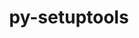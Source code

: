 ---
title: "py-setuptools"
layout: cache
categories: [package, develop-2024-06-09]
meta: {"versions": ["46.1.3", "59.4.0", "63.4.3", "69.2.0"], "compilers": ["apple-clang@=15.0.0", "cce@=15.0.1", "gcc@=10.2.1", "gcc@=11.1.0", "gcc@=11.4.0", "gcc@=12.3.0", "gcc@=7.3.1", "gcc@=7.5.0", "gcc@=9.4.0", "oneapi@=2024.0.0"], "oss": ["amzn2", "centos7", "rhel8", "ubuntu18.04", "ubuntu20.04", "ubuntu22.04", "ventura"], "platforms": ["darwin", "linux"], "targets": ["aarch64", "neoverse_n1", "neoverse_v1", "neoverse_v2", "ppc64le", "x86_64_v3", "zen4"], "stacks": ["aws-isc", "aws-isc-aarch64", "build_systems", "data-vis-sdk", "developer-tools", "developer-tools-manylinux2014", "e4s", "e4s-cray-rhel", "e4s-neoverse-v2", "e4s-neoverse_v1", "e4s-oneapi", "e4s-power", "e4s-rocm-external", "ml-darwin-aarch64-mps", "ml-linux-x86_64-cpu", "ml-linux-x86_64-cuda", "radiuss", "root", "tutorial"], "num_specs": 44, "num_specs_by_stack": {"root": 44, "e4s-neoverse-v2": 3, "e4s-power": 4, "ml-linux-x86_64-cpu": 3, "ml-linux-x86_64-cuda": 3, "e4s-rocm-external": 1, "tutorial": 2, "radiuss": 5, "build_systems": 1, "e4s": 8, "e4s-oneapi": 4, "e4s-neoverse_v1": 4, "aws-isc-aarch64": 2, "e4s-cray-rhel": 2, "aws-isc": 1, "data-vis-sdk": 3, "ml-darwin-aarch64-mps": 2, "developer-tools-manylinux2014": 1, "developer-tools": 1}}
spec_details: [{"hash": "n5tgrclsqhf6mvd43ozi74pxqt2cwcql", "compiler": "gcc@=11.4.0", "versions": ["69.2.0"], "os": "ubuntu22.04", "platform": "linux", "target": "neoverse_v2", "variants": ["build_system=generic"], "stacks": ["root", "e4s-neoverse-v2"], "size": "-", "tarball": "https://binaries.spack.io/releases/develop-2024-06-09/build_cache/linux-ubuntu22.04-neoverse_v2/gcc-11.4.0/py-setuptools-69.2.0/linux-ubuntu22.04-neoverse_v2-gcc-11.4.0-py-setuptools-69.2.0-n5tgrclsqhf6mvd43ozi74pxqt2cwcql.spack"}, {"hash": "bpwnttemtr2o7e5nfy2g5nlugftawtqa", "compiler": "gcc@=9.4.0", "versions": ["69.2.0"], "os": "ubuntu20.04", "platform": "linux", "target": "ppc64le", "variants": ["build_system=generic"], "stacks": ["e4s-power", "root"], "size": "-", "tarball": "https://binaries.spack.io/releases/develop-2024-06-09/build_cache/linux-ubuntu20.04-ppc64le/gcc-9.4.0/py-setuptools-69.2.0/linux-ubuntu20.04-ppc64le-gcc-9.4.0-py-setuptools-69.2.0-bpwnttemtr2o7e5nfy2g5nlugftawtqa.spack"}, {"hash": "f435pajsddzqvw2utly327wfpl3s6iqn", "compiler": "gcc@=11.4.0", "versions": ["69.2.0"], "os": "ubuntu22.04", "platform": "linux", "target": "x86_64_v3", "variants": ["build_system=generic"], "stacks": ["ml-linux-x86_64-cpu", "ml-linux-x86_64-cuda", "e4s-rocm-external", "tutorial", "root"], "size": "-", "tarball": "https://binaries.spack.io/releases/develop-2024-06-09/build_cache/linux-ubuntu22.04-x86_64_v3/gcc-11.4.0/py-setuptools-69.2.0/linux-ubuntu22.04-x86_64_v3-gcc-11.4.0-py-setuptools-69.2.0-f435pajsddzqvw2utly327wfpl3s6iqn.spack"}, {"hash": "oliokw57yrz2ojmjv5cspf3hmtzh6o3e", "compiler": "gcc@=7.5.0", "versions": ["69.2.0"], "os": "ubuntu18.04", "platform": "linux", "target": "x86_64_v3", "variants": ["build_system=generic"], "stacks": ["radiuss", "root", "build_systems"], "size": "-", "tarball": "https://binaries.spack.io/releases/develop-2024-06-09/build_cache/linux-ubuntu18.04-x86_64_v3/gcc-7.5.0/py-setuptools-69.2.0/linux-ubuntu18.04-x86_64_v3-gcc-7.5.0-py-setuptools-69.2.0-oliokw57yrz2ojmjv5cspf3hmtzh6o3e.spack"}, {"hash": "rfhwcslrhf6tamfeibqjs25bay43vvzw", "compiler": "gcc@=11.4.0", "versions": ["69.2.0"], "os": "ubuntu22.04", "platform": "linux", "target": "x86_64_v3", "variants": ["build_system=generic"], "stacks": ["e4s", "root"], "size": "-", "tarball": "https://binaries.spack.io/releases/develop-2024-06-09/build_cache/linux-ubuntu22.04-x86_64_v3/gcc-11.4.0/py-setuptools-69.2.0/linux-ubuntu22.04-x86_64_v3-gcc-11.4.0-py-setuptools-69.2.0-rfhwcslrhf6tamfeibqjs25bay43vvzw.spack"}, {"hash": "tc5mu52jqk3khv26rtb5favftekggjdm", "compiler": "oneapi@=2024.0.0", "versions": ["69.2.0"], "os": "ubuntu22.04", "platform": "linux", "target": "x86_64_v3", "variants": ["build_system=generic"], "stacks": ["e4s-oneapi", "root"], "size": "-", "tarball": "https://binaries.spack.io/releases/develop-2024-06-09/build_cache/linux-ubuntu22.04-x86_64_v3/oneapi-2024.0.0/py-setuptools-69.2.0/linux-ubuntu22.04-x86_64_v3-oneapi-2024.0.0-py-setuptools-69.2.0-tc5mu52jqk3khv26rtb5favftekggjdm.spack"}, {"hash": "pkuw3jhw64z76mqmgysy2ckgyiftvsue", "compiler": "oneapi@=2024.0.0", "versions": ["63.4.3"], "os": "ubuntu22.04", "platform": "linux", "target": "x86_64_v3", "variants": ["build_system=generic"], "stacks": ["e4s-oneapi", "root"], "size": "-", "tarball": "https://binaries.spack.io/releases/develop-2024-06-09/build_cache/linux-ubuntu22.04-x86_64_v3/oneapi-2024.0.0/py-setuptools-63.4.3/linux-ubuntu22.04-x86_64_v3-oneapi-2024.0.0-py-setuptools-63.4.3-pkuw3jhw64z76mqmgysy2ckgyiftvsue.spack"}, {"hash": "34k2rv5bg3zngokjl6d5xhhk3odvbkg2", "compiler": "gcc@=11.4.0", "versions": ["69.2.0"], "os": "ubuntu22.04", "platform": "linux", "target": "neoverse_v1", "variants": ["build_system=generic"], "stacks": ["root", "e4s-neoverse_v1"], "size": "-", "tarball": "https://binaries.spack.io/releases/develop-2024-06-09/build_cache/linux-ubuntu22.04-neoverse_v1/gcc-11.4.0/py-setuptools-69.2.0/linux-ubuntu22.04-neoverse_v1-gcc-11.4.0-py-setuptools-69.2.0-34k2rv5bg3zngokjl6d5xhhk3odvbkg2.spack"}, {"hash": "soboztutzrzser7nvlu46svrsxe7vswb", "compiler": "gcc@=7.3.1", "versions": ["69.2.0"], "os": "amzn2", "platform": "linux", "target": "neoverse_n1", "variants": ["build_system=generic"], "stacks": ["root", "aws-isc-aarch64"], "size": "-", "tarball": "https://binaries.spack.io/releases/develop-2024-06-09/build_cache/linux-amzn2-neoverse_n1/gcc-7.3.1/py-setuptools-69.2.0/linux-amzn2-neoverse_n1-gcc-7.3.1-py-setuptools-69.2.0-soboztutzrzser7nvlu46svrsxe7vswb.spack"}, {"hash": "o3vabqawash4b3ht74wdsjhgwqtxnxxv", "compiler": "gcc@=9.4.0", "versions": ["63.4.3"], "os": "ubuntu20.04", "platform": "linux", "target": "ppc64le", "variants": ["build_system=generic"], "stacks": ["e4s-power", "root"], "size": "-", "tarball": "https://binaries.spack.io/releases/develop-2024-06-09/build_cache/linux-ubuntu20.04-ppc64le/gcc-9.4.0/py-setuptools-63.4.3/linux-ubuntu20.04-ppc64le-gcc-9.4.0-py-setuptools-63.4.3-o3vabqawash4b3ht74wdsjhgwqtxnxxv.spack"}, {"hash": "kgkvckc276v4z7eialtkmbbl7qcgm6ad", "compiler": "gcc@=11.4.0", "versions": ["63.4.3"], "os": "ubuntu22.04", "platform": "linux", "target": "x86_64_v3", "variants": ["build_system=generic"], "stacks": ["ml-linux-x86_64-cpu", "root", "ml-linux-x86_64-cuda"], "size": "-", "tarball": "https://binaries.spack.io/releases/develop-2024-06-09/build_cache/linux-ubuntu22.04-x86_64_v3/gcc-11.4.0/py-setuptools-63.4.3/linux-ubuntu22.04-x86_64_v3-gcc-11.4.0-py-setuptools-63.4.3-kgkvckc276v4z7eialtkmbbl7qcgm6ad.spack"}, {"hash": "x3moa3fwhsozrpuhs3g33zrytdb6noj4", "compiler": "gcc@=11.4.0", "versions": ["63.4.3"], "os": "ubuntu22.04", "platform": "linux", "target": "x86_64_v3", "variants": ["build_system=generic"], "stacks": ["e4s", "root"], "size": "-", "tarball": "https://binaries.spack.io/releases/develop-2024-06-09/build_cache/linux-ubuntu22.04-x86_64_v3/gcc-11.4.0/py-setuptools-63.4.3/linux-ubuntu22.04-x86_64_v3-gcc-11.4.0-py-setuptools-63.4.3-x3moa3fwhsozrpuhs3g33zrytdb6noj4.spack"}, {"hash": "vtyexpojmgvipad6o7vtnq2pcn4t4g6n", "compiler": "gcc@=7.3.1", "versions": ["69.2.0"], "os": "amzn2", "platform": "linux", "target": "aarch64", "variants": ["build_system=generic"], "stacks": ["root", "aws-isc-aarch64"], "size": "-", "tarball": "https://binaries.spack.io/releases/develop-2024-06-09/build_cache/linux-amzn2-aarch64/gcc-7.3.1/py-setuptools-69.2.0/linux-amzn2-aarch64-gcc-7.3.1-py-setuptools-69.2.0-vtyexpojmgvipad6o7vtnq2pcn4t4g6n.spack"}, {"hash": "ummjw4uvnzom4ku7hvg2w26g7o272b4o", "compiler": "oneapi@=2024.0.0", "versions": ["69.2.0"], "os": "ubuntu22.04", "platform": "linux", "target": "x86_64_v3", "variants": ["build_system=generic"], "stacks": ["e4s-oneapi", "root"], "size": "-", "tarball": "https://binaries.spack.io/releases/develop-2024-06-09/build_cache/linux-ubuntu22.04-x86_64_v3/oneapi-2024.0.0/py-setuptools-69.2.0/linux-ubuntu22.04-x86_64_v3-oneapi-2024.0.0-py-setuptools-69.2.0-ummjw4uvnzom4ku7hvg2w26g7o272b4o.spack"}, {"hash": "geq6lcqrygq5nmf2myk7slu6hkkswkz4", "compiler": "cce@=15.0.1", "versions": ["69.2.0"], "os": "rhel8", "platform": "linux", "target": "zen4", "variants": ["build_system=generic"], "stacks": ["e4s-cray-rhel", "root"], "size": "-", "tarball": "https://binaries.spack.io/releases/develop-2024-06-09/build_cache/linux-rhel8-zen4/cce-15.0.1/py-setuptools-69.2.0/linux-rhel8-zen4-cce-15.0.1-py-setuptools-69.2.0-geq6lcqrygq5nmf2myk7slu6hkkswkz4.spack"}, {"hash": "oeg3jh2dv2qnfeoumlnnb2rvzseplknz", "compiler": "gcc@=7.3.1", "versions": ["69.2.0"], "os": "amzn2", "platform": "linux", "target": "x86_64_v3", "variants": ["build_system=generic"], "stacks": ["aws-isc", "root"], "size": "-", "tarball": "https://binaries.spack.io/releases/develop-2024-06-09/build_cache/linux-amzn2-x86_64_v3/gcc-7.3.1/py-setuptools-69.2.0/linux-amzn2-x86_64_v3-gcc-7.3.1-py-setuptools-69.2.0-oeg3jh2dv2qnfeoumlnnb2rvzseplknz.spack"}, {"hash": "jh65fmcwb6qczexsilyoif62t6peuilm", "compiler": "gcc@=11.4.0", "versions": ["63.4.3"], "os": "ubuntu22.04", "platform": "linux", "target": "neoverse_v1", "variants": ["build_system=generic"], "stacks": ["root", "e4s-neoverse_v1"], "size": "-", "tarball": "https://binaries.spack.io/releases/develop-2024-06-09/build_cache/linux-ubuntu22.04-neoverse_v1/gcc-11.4.0/py-setuptools-63.4.3/linux-ubuntu22.04-neoverse_v1-gcc-11.4.0-py-setuptools-63.4.3-jh65fmcwb6qczexsilyoif62t6peuilm.spack"}, {"hash": "k7tt3eu477uc5oiq7o6pilpihqil7eea", "compiler": "gcc@=11.1.0", "versions": ["69.2.0"], "os": "ubuntu20.04", "platform": "linux", "target": "x86_64_v3", "variants": ["build_system=generic"], "stacks": ["root", "data-vis-sdk"], "size": "-", "tarball": "https://binaries.spack.io/releases/develop-2024-06-09/build_cache/linux-ubuntu20.04-x86_64_v3/gcc-11.1.0/py-setuptools-69.2.0/linux-ubuntu20.04-x86_64_v3-gcc-11.1.0-py-setuptools-69.2.0-k7tt3eu477uc5oiq7o6pilpihqil7eea.spack"}, {"hash": "l2gfp2mo32kaeh3wfrytrijjarqkocay", "compiler": "gcc@=11.4.0", "versions": ["69.2.0"], "os": "ubuntu22.04", "platform": "linux", "target": "x86_64_v3", "variants": ["build_system=generic"], "stacks": ["e4s", "root"], "size": "-", "tarball": "https://binaries.spack.io/releases/develop-2024-06-09/build_cache/linux-ubuntu22.04-x86_64_v3/gcc-11.4.0/py-setuptools-69.2.0/linux-ubuntu22.04-x86_64_v3-gcc-11.4.0-py-setuptools-69.2.0-l2gfp2mo32kaeh3wfrytrijjarqkocay.spack"}, {"hash": "xqroke74vga4ajheru2gi5mn2d5sy3kj", "compiler": "gcc@=11.1.0", "versions": ["69.2.0"], "os": "ubuntu20.04", "platform": "linux", "target": "x86_64_v3", "variants": ["build_system=generic"], "stacks": ["root", "data-vis-sdk"], "size": "-", "tarball": "https://binaries.spack.io/releases/develop-2024-06-09/build_cache/linux-ubuntu20.04-x86_64_v3/gcc-11.1.0/py-setuptools-69.2.0/linux-ubuntu20.04-x86_64_v3-gcc-11.1.0-py-setuptools-69.2.0-xqroke74vga4ajheru2gi5mn2d5sy3kj.spack"}, {"hash": "bburaxyfwdivksasl7nyikj2dpveessa", "compiler": "gcc@=11.1.0", "versions": ["63.4.3"], "os": "ubuntu20.04", "platform": "linux", "target": "x86_64_v3", "variants": ["build_system=generic"], "stacks": ["root", "data-vis-sdk"], "size": "-", "tarball": "https://binaries.spack.io/releases/develop-2024-06-09/build_cache/linux-ubuntu20.04-x86_64_v3/gcc-11.1.0/py-setuptools-63.4.3/linux-ubuntu20.04-x86_64_v3-gcc-11.1.0-py-setuptools-63.4.3-bburaxyfwdivksasl7nyikj2dpveessa.spack"}, {"hash": "on7j34jhg2fw563g4e2epmyzjycbixat", "compiler": "gcc@=11.4.0", "versions": ["69.2.0"], "os": "ubuntu22.04", "platform": "linux", "target": "x86_64_v3", "variants": ["build_system=generic"], "stacks": ["e4s", "root"], "size": "-", "tarball": "https://binaries.spack.io/releases/develop-2024-06-09/build_cache/linux-ubuntu22.04-x86_64_v3/gcc-11.4.0/py-setuptools-69.2.0/linux-ubuntu22.04-x86_64_v3-gcc-11.4.0-py-setuptools-69.2.0-on7j34jhg2fw563g4e2epmyzjycbixat.spack"}, {"hash": "oji3xbpv5th5yrmr4lg4qozs5w6rgjhr", "compiler": "gcc@=11.4.0", "versions": ["63.4.3"], "os": "ubuntu22.04", "platform": "linux", "target": "x86_64_v3", "variants": ["build_system=generic"], "stacks": ["e4s", "root"], "size": "-", "tarball": "https://binaries.spack.io/releases/develop-2024-06-09/build_cache/linux-ubuntu22.04-x86_64_v3/gcc-11.4.0/py-setuptools-63.4.3/linux-ubuntu22.04-x86_64_v3-gcc-11.4.0-py-setuptools-63.4.3-oji3xbpv5th5yrmr4lg4qozs5w6rgjhr.spack"}, {"hash": "cucliy7ssnieeu3qbslv2lbpnlzynrdb", "compiler": "apple-clang@=15.0.0", "versions": ["69.2.0"], "os": "ventura", "platform": "darwin", "target": "aarch64", "variants": ["build_system=generic"], "stacks": ["root", "ml-darwin-aarch64-mps"], "size": "-", "tarball": "https://binaries.spack.io/releases/develop-2024-06-09/build_cache/darwin-ventura-aarch64/apple-clang-15.0.0/py-setuptools-69.2.0/darwin-ventura-aarch64-apple-clang-15.0.0-py-setuptools-69.2.0-cucliy7ssnieeu3qbslv2lbpnlzynrdb.spack"}, {"hash": "f2r5vsuahuknyw23wk5rmrj6yknb2evk", "compiler": "gcc@=7.5.0", "versions": ["63.4.3"], "os": "ubuntu18.04", "platform": "linux", "target": "x86_64_v3", "variants": ["build_system=generic"], "stacks": ["radiuss", "root"], "size": "-", "tarball": "https://binaries.spack.io/releases/develop-2024-06-09/build_cache/linux-ubuntu18.04-x86_64_v3/gcc-7.5.0/py-setuptools-63.4.3/linux-ubuntu18.04-x86_64_v3-gcc-7.5.0-py-setuptools-63.4.3-f2r5vsuahuknyw23wk5rmrj6yknb2evk.spack"}, {"hash": "zhilq3ykheib342dnhfemakqkanzvmrl", "compiler": "gcc@=11.4.0", "versions": ["59.4.0"], "os": "ubuntu22.04", "platform": "linux", "target": "x86_64_v3", "variants": ["build_system=generic"], "stacks": ["e4s", "root"], "size": "-", "tarball": "https://binaries.spack.io/releases/develop-2024-06-09/build_cache/linux-ubuntu22.04-x86_64_v3/gcc-11.4.0/py-setuptools-59.4.0/linux-ubuntu22.04-x86_64_v3-gcc-11.4.0-py-setuptools-59.4.0-zhilq3ykheib342dnhfemakqkanzvmrl.spack"}, {"hash": "xdjfyov5evccdjnlo6muszaivquqmtml", "compiler": "apple-clang@=15.0.0", "versions": ["69.2.0"], "os": "ventura", "platform": "darwin", "target": "aarch64", "variants": ["build_system=generic"], "stacks": ["root", "ml-darwin-aarch64-mps"], "size": "-", "tarball": "https://binaries.spack.io/releases/develop-2024-06-09/build_cache/darwin-ventura-aarch64/apple-clang-15.0.0/py-setuptools-69.2.0/darwin-ventura-aarch64-apple-clang-15.0.0-py-setuptools-69.2.0-xdjfyov5evccdjnlo6muszaivquqmtml.spack"}, {"hash": "lpqmt2jfsqnkhxvxoqj4hc4foctnx6fp", "compiler": "gcc@=7.5.0", "versions": ["69.2.0"], "os": "ubuntu18.04", "platform": "linux", "target": "x86_64_v3", "variants": ["build_system=generic"], "stacks": ["radiuss", "root"], "size": "-", "tarball": "https://binaries.spack.io/releases/develop-2024-06-09/build_cache/linux-ubuntu18.04-x86_64_v3/gcc-7.5.0/py-setuptools-69.2.0/linux-ubuntu18.04-x86_64_v3-gcc-7.5.0-py-setuptools-69.2.0-lpqmt2jfsqnkhxvxoqj4hc4foctnx6fp.spack"}, {"hash": "ytv2dy3kguswmjt6yh3vh4gmbrhblbjk", "compiler": "gcc@=11.4.0", "versions": ["69.2.0"], "os": "ubuntu22.04", "platform": "linux", "target": "x86_64_v3", "variants": ["build_system=generic"], "stacks": ["ml-linux-x86_64-cpu", "root", "ml-linux-x86_64-cuda"], "size": "-", "tarball": "https://binaries.spack.io/releases/develop-2024-06-09/build_cache/linux-ubuntu22.04-x86_64_v3/gcc-11.4.0/py-setuptools-69.2.0/linux-ubuntu22.04-x86_64_v3-gcc-11.4.0-py-setuptools-69.2.0-ytv2dy3kguswmjt6yh3vh4gmbrhblbjk.spack"}, {"hash": "rzhnttlq6g6oiqnigye53i7aoe2mjqdo", "compiler": "gcc@=12.3.0", "versions": ["69.2.0"], "os": "ubuntu22.04", "platform": "linux", "target": "x86_64_v3", "variants": ["build_system=generic"], "stacks": ["tutorial", "root"], "size": "-", "tarball": "https://binaries.spack.io/releases/develop-2024-06-09/build_cache/linux-ubuntu22.04-x86_64_v3/gcc-12.3.0/py-setuptools-69.2.0/linux-ubuntu22.04-x86_64_v3-gcc-12.3.0-py-setuptools-69.2.0-rzhnttlq6g6oiqnigye53i7aoe2mjqdo.spack"}, {"hash": "uq4itksvyrby46p5e6dd74r2woio6w67", "compiler": "gcc@=7.5.0", "versions": ["69.2.0"], "os": "ubuntu18.04", "platform": "linux", "target": "x86_64_v3", "variants": ["build_system=generic"], "stacks": ["radiuss", "root"], "size": "-", "tarball": "https://binaries.spack.io/releases/develop-2024-06-09/build_cache/linux-ubuntu18.04-x86_64_v3/gcc-7.5.0/py-setuptools-69.2.0/linux-ubuntu18.04-x86_64_v3-gcc-7.5.0-py-setuptools-69.2.0-uq4itksvyrby46p5e6dd74r2woio6w67.spack"}, {"hash": "y7ozws4g32fjz5gtrxqmx7h4mgzendno", "compiler": "gcc@=10.2.1", "versions": ["69.2.0"], "os": "centos7", "platform": "linux", "target": "x86_64_v3", "variants": ["build_system=generic"], "stacks": ["developer-tools-manylinux2014", "root"], "size": "-", "tarball": "https://binaries.spack.io/releases/develop-2024-06-09/build_cache/linux-centos7-x86_64_v3/gcc-10.2.1/py-setuptools-69.2.0/linux-centos7-x86_64_v3-gcc-10.2.1-py-setuptools-69.2.0-y7ozws4g32fjz5gtrxqmx7h4mgzendno.spack"}, {"hash": "g56tyuwwkic2bew3zz5dyr343yp2r6az", "compiler": "gcc@=7.5.0", "versions": ["69.2.0"], "os": "ubuntu18.04", "platform": "linux", "target": "x86_64_v3", "variants": ["build_system=generic"], "stacks": ["root", "developer-tools"], "size": "-", "tarball": "https://binaries.spack.io/releases/develop-2024-06-09/build_cache/linux-ubuntu18.04-x86_64_v3/gcc-7.5.0/py-setuptools-69.2.0/linux-ubuntu18.04-x86_64_v3-gcc-7.5.0-py-setuptools-69.2.0-g56tyuwwkic2bew3zz5dyr343yp2r6az.spack"}, {"hash": "onuopd2shqjjftv4hz7vxqj2kzzfggzj", "compiler": "gcc@=9.4.0", "versions": ["59.4.0"], "os": "ubuntu20.04", "platform": "linux", "target": "ppc64le", "variants": ["build_system=generic"], "stacks": ["e4s-power", "root"], "size": "-", "tarball": "https://binaries.spack.io/releases/develop-2024-06-09/build_cache/linux-ubuntu20.04-ppc64le/gcc-9.4.0/py-setuptools-59.4.0/linux-ubuntu20.04-ppc64le-gcc-9.4.0-py-setuptools-59.4.0-onuopd2shqjjftv4hz7vxqj2kzzfggzj.spack"}, {"hash": "7j4twr6waepqxrtmgjwv6ptqjkeqyp6w", "compiler": "gcc@=7.5.0", "versions": ["63.4.3"], "os": "ubuntu18.04", "platform": "linux", "target": "x86_64_v3", "variants": ["build_system=generic"], "stacks": ["radiuss", "root"], "size": "-", "tarball": "https://binaries.spack.io/releases/develop-2024-06-09/build_cache/linux-ubuntu18.04-x86_64_v3/gcc-7.5.0/py-setuptools-63.4.3/linux-ubuntu18.04-x86_64_v3-gcc-7.5.0-py-setuptools-63.4.3-7j4twr6waepqxrtmgjwv6ptqjkeqyp6w.spack"}, {"hash": "6pm5xsrerxii3ke7hoti23nj5okrp47d", "compiler": "gcc@=9.4.0", "versions": ["69.2.0"], "os": "ubuntu20.04", "platform": "linux", "target": "ppc64le", "variants": ["build_system=generic"], "stacks": ["e4s-power", "root"], "size": "-", "tarball": "https://binaries.spack.io/releases/develop-2024-06-09/build_cache/linux-ubuntu20.04-ppc64le/gcc-9.4.0/py-setuptools-69.2.0/linux-ubuntu20.04-ppc64le-gcc-9.4.0-py-setuptools-69.2.0-6pm5xsrerxii3ke7hoti23nj5okrp47d.spack"}, {"hash": "z55lxnv4q6d5zdctsczsovwyyiahtlmj", "compiler": "cce@=15.0.1", "versions": ["69.2.0"], "os": "rhel8", "platform": "linux", "target": "zen4", "variants": ["build_system=generic"], "stacks": ["e4s-cray-rhel", "root"], "size": "-", "tarball": "https://binaries.spack.io/releases/develop-2024-06-09/build_cache/linux-rhel8-zen4/cce-15.0.1/py-setuptools-69.2.0/linux-rhel8-zen4-cce-15.0.1-py-setuptools-69.2.0-z55lxnv4q6d5zdctsczsovwyyiahtlmj.spack"}, {"hash": "b3gsnt3fscttgugg55xzux2luochjwgg", "compiler": "gcc@=11.4.0", "versions": ["69.2.0"], "os": "ubuntu22.04", "platform": "linux", "target": "neoverse_v1", "variants": ["build_system=generic"], "stacks": ["root", "e4s-neoverse_v1"], "size": "-", "tarball": "https://binaries.spack.io/releases/develop-2024-06-09/build_cache/linux-ubuntu22.04-neoverse_v1/gcc-11.4.0/py-setuptools-69.2.0/linux-ubuntu22.04-neoverse_v1-gcc-11.4.0-py-setuptools-69.2.0-b3gsnt3fscttgugg55xzux2luochjwgg.spack"}, {"hash": "h5ydqro2me4dw6mphj76n5mkowhn2aa3", "compiler": "gcc@=11.4.0", "versions": ["59.4.0"], "os": "ubuntu22.04", "platform": "linux", "target": "neoverse_v1", "variants": ["build_system=generic"], "stacks": ["root", "e4s-neoverse_v1"], "size": "-", "tarball": "https://binaries.spack.io/releases/develop-2024-06-09/build_cache/linux-ubuntu22.04-neoverse_v1/gcc-11.4.0/py-setuptools-59.4.0/linux-ubuntu22.04-neoverse_v1-gcc-11.4.0-py-setuptools-59.4.0-h5ydqro2me4dw6mphj76n5mkowhn2aa3.spack"}, {"hash": "roprldk4aipufvtnnlkzk6j2egsccwm7", "compiler": "gcc@=11.4.0", "versions": ["69.2.0"], "os": "ubuntu22.04", "platform": "linux", "target": "x86_64_v3", "variants": ["build_system=generic"], "stacks": ["e4s", "root"], "size": "-", "tarball": "https://binaries.spack.io/releases/develop-2024-06-09/build_cache/linux-ubuntu22.04-x86_64_v3/gcc-11.4.0/py-setuptools-69.2.0/linux-ubuntu22.04-x86_64_v3-gcc-11.4.0-py-setuptools-69.2.0-roprldk4aipufvtnnlkzk6j2egsccwm7.spack"}, {"hash": "xda2bwqnq65gpyxnlh2ctnoquln44ma3", "compiler": "gcc@=11.4.0", "versions": ["46.1.3"], "os": "ubuntu22.04", "platform": "linux", "target": "x86_64_v3", "variants": ["build_system=generic"], "stacks": ["e4s", "root"], "size": "-", "tarball": "https://binaries.spack.io/releases/develop-2024-06-09/build_cache/linux-ubuntu22.04-x86_64_v3/gcc-11.4.0/py-setuptools-46.1.3/linux-ubuntu22.04-x86_64_v3-gcc-11.4.0-py-setuptools-46.1.3-xda2bwqnq65gpyxnlh2ctnoquln44ma3.spack"}, {"hash": "vzuk5scqlvkz3kxdootom5dyl4sujelw", "compiler": "gcc@=11.4.0", "versions": ["59.4.0"], "os": "ubuntu22.04", "platform": "linux", "target": "neoverse_v2", "variants": ["build_system=generic"], "stacks": ["root", "e4s-neoverse-v2"], "size": "-", "tarball": "https://binaries.spack.io/releases/develop-2024-06-09/build_cache/linux-ubuntu22.04-neoverse_v2/gcc-11.4.0/py-setuptools-59.4.0/linux-ubuntu22.04-neoverse_v2-gcc-11.4.0-py-setuptools-59.4.0-vzuk5scqlvkz3kxdootom5dyl4sujelw.spack"}, {"hash": "a23nq6jvxismjks6hdkwuymrphh3ysre", "compiler": "oneapi@=2024.0.0", "versions": ["59.4.0"], "os": "ubuntu22.04", "platform": "linux", "target": "x86_64_v3", "variants": ["build_system=generic"], "stacks": ["e4s-oneapi", "root"], "size": "-", "tarball": "https://binaries.spack.io/releases/develop-2024-06-09/build_cache/linux-ubuntu22.04-x86_64_v3/oneapi-2024.0.0/py-setuptools-59.4.0/linux-ubuntu22.04-x86_64_v3-oneapi-2024.0.0-py-setuptools-59.4.0-a23nq6jvxismjks6hdkwuymrphh3ysre.spack"}, {"hash": "shwr3dvn73o5i4hnrt54g56zmsuouz6k", "compiler": "gcc@=11.4.0", "versions": ["69.2.0"], "os": "ubuntu22.04", "platform": "linux", "target": "neoverse_v2", "variants": ["build_system=generic"], "stacks": ["root", "e4s-neoverse-v2"], "size": "-", "tarball": "https://binaries.spack.io/releases/develop-2024-06-09/build_cache/linux-ubuntu22.04-neoverse_v2/gcc-11.4.0/py-setuptools-69.2.0/linux-ubuntu22.04-neoverse_v2-gcc-11.4.0-py-setuptools-69.2.0-shwr3dvn73o5i4hnrt54g56zmsuouz6k.spack"}]
---